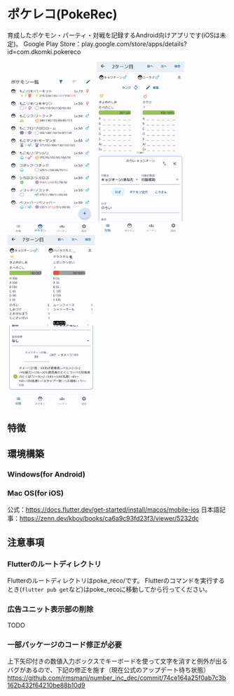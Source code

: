 # ポケレコ(PokeRec)

育成したポケモン・パーティ・対戦を記録するAndroid向けアプリです(iOSは未定)。
Google Play Store：play.google.com/store/apps/details?id=com.dkomki.pokereco

<img width="200" src="Screenshot_20231017-183758.png"> <img width="200" src="Screenshot_20231124-171155.png"> <img width="200" src="Screenshot_20231124-172052.png">

## 特徴

## 環境構築

### Windows(for Android)

### Mac OS(for iOS)
公式：https://docs.flutter.dev/get-started/install/macos/mobile-ios
日本語記事：https://zenn.dev/kboy/books/ca6a9c93fd23f3/viewer/5232dc

## 注意事項

### Flutterのルートディレクトリ
Flutterのルートディレクトリはpoke_reco/です。
Flutterのコマンドを実行するとき(`flutter pub get`など)はpoke_recoに移動してから行ってください。

### 広告ユニット表示部の削除
TODO

### 一部パッケージのコード修正が必要

上下矢印付きの数値入力ボックスでキーボードを使って文字を消すと例外が出るバグがあるので、下記の修正を施す（現在公式のアップデート待ち状態）
https://github.com/rmsmani/number_inc_dec/commit/74ce164a25f0ab7c3b162b432f64210be88b10d9
